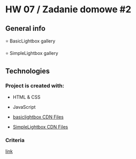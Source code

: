 # HW 07 / Zadanie domowe #2


## General info
:star: BasicLightbox gallery

:star: SimpleLightbox gallery

## Technologies

### Project is created with:

- HTML & CSS

- JavaScript

- [basiclightbox CDN Files](https://www.jsdelivr.com/package/npm/basiclightbox?path=dist)

- [SimpleLightbox CDN Files](https://cdnjs.com/libraries/simplelightbox)


 
### Criteria

[link](https://github.com/goitacademy/javascript-homework/blob/main/v2/07/README.pl.md)
